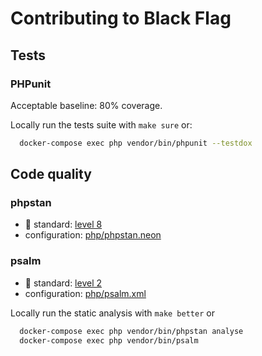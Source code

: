 # Contributing to Black Flag

## Tests

### PHPunit

Acceptable baseline: 80% coverage.

Locally run the tests suite with `make sure` or: 

```bash
  docker-compose exec php vendor/bin/phpunit --testdox
```

## Code quality

### phpstan

* :1st_place_medal: standard: [level 8](https://phpstan.org/user-guide/rule-levels)
* configuration: [php/phpstan.neon](php/phpstan.neon)

### psalm

* :2nd_place_medal: standard: [level 2](https://psalm.dev/docs/running_psalm/error_levels/)
* configuration: [php/psalm.xml](php/psalm.xml)

Locally run the  static analysis with `make better` or

```bash
  docker-compose exec php vendor/bin/phpstan analyse
  docker-compose exec php vendor/bin/psalm
```